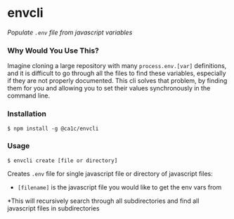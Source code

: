 # envcli

*Populate `.env` file from javascript variables*

### Why Would You Use This?

Imagine cloning a large repository with many `process.env.[var]` definitions, and it is difficult to go through all the files to find these variables, especially if they are not properly documented. This cli solves that problem, by finding them for you and allowing you to set their values synchronously in the command line.

### Installation

`$ npm install -g @ca1c/envcli`

### Usage

`$ envcli create [file or directory]`

Creates `.env` file for single javascript file or directory of javascript files:
 - `[filename]` is the javascript file you would like to get the env vars from

 *This will recursively search through all subdirectories and find all javascript files in subdirectories
